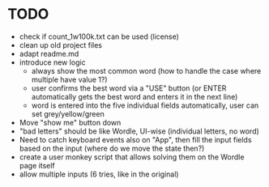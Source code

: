 # TODO

* check if count_1w100k.txt can be used (license)
* clean up old project files
* adapt readme.md
* introduce new logic
	* always show the most common word (how to handle the case where multiple have value 1?)
	* user confirms the best word via a "USE" button (or ENTER automatically gets the best word and enters it in the next line)
	* word is entered into the five individual fields automatically, user can set grey/yellow/green
* Move "show me" button down
* "bad letters" should be like Wordle, UI-wise (individual letters, no word)
* Need to catch keyboard events also on "App", then fill the input fields based on the input (where do we move the state then?)
* create a user monkey script that allows solving them on the Wordle page itself
* allow multiple inputs (6 tries, like in the original)